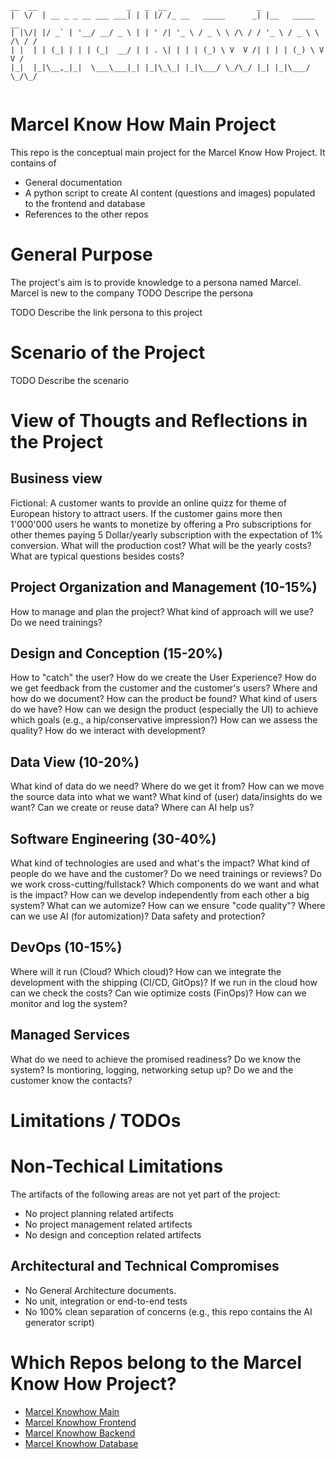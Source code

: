  ```
 __  __                    _   _  __                    _                   
|  \/  | __ _ _ __ ___ ___| | | |/ /_ __   _____      _| |__   _____      __
| |\/| |/ _` | '__/ __/ _ \ | | ' /| '_ \ / _ \ \ /\ / / '_ \ / _ \ \ /\ / /
| |  | | (_| | | | (_|  __/ | | . \| | | | (_) \ V  V /| | | | (_) \ V  V / 
|_|  |_|\__,_|_|  \___\___|_| |_|\_\_| |_|\___/ \_/\_/ |_| |_|\___/ \_/\_/  
                                                                            

```
Marcel Know How Main Project
===============================
This repo is the conceptual main project for the Marcel Know How Project. It contains of 
- General documentation
- A python script to create AI content (questions and images) populated to the frontend and database
- References to the other repos

# General Purpose
The project's aim is to provide knowledge to a persona named Marcel. Marcel is new to the company
TODO Descripe the persona

TODO Describe the link persona to this project

# Scenario of the Project
TODO Describe the scenario

# View of Thougts and Reflections in the Project
## Business view
Fictional: A customer wants to provide an online quizz for theme of European history to attract users. If the customer gains more then 1'000'000 users he wants to monetize by offering a Pro subscriptions for other themes paying 5 Dollar/yearly subscription with the expectation of 1% conversion.
What will the production cost? What will be the yearly costs? What are typical questions besides costs?


## Project Organization and Management (10-15%)
How to manage and plan the project? What kind of approach will we use? Do we need trainings?


## Design and Conception (15-20%)
How to "catch" the user?
How do we create the User Experience?
How do we get feedback from the customer and the customer's users?
Where and how do we  document?
How can the product be found?
What kind of users do we have?
How can we design the product (especially the UI) to achieve which goals (e.g., a hip/conservative impression?)
How can we assess the quality?
How do we interact with development?


## Data View (10-20%)
What kind of data do we need?
Where do we get it from?
How can we move the source data into what we want?
What kind of (user) data/insights do we want?
Can we create or reuse data?
Where can AI help us?


## Software Engineering (30-40%)
What kind of technologies are used and what's the impact?
What kind of people do we have and the customer?
Do we need trainings or reviews?
Do we work cross-cutting/fullstack?
Which components do we want and what is the impact?
How can we develop independently from each other a big system?
What can we automize?
How can we ensure "code quality"?
Where can we use AI (for automization)?
Data safety and protection?


## DevOps (10-15%)
Where will it run (Cloud? Which cloud)?
How can we integrate the development with the shipping (CI/CD, GitOps)?
If we run in the cloud how can we check the costs?
Can wie optimize costs (FinOps)?
How can we monitor and log the system?


## Managed Services
What do we need to achieve the promised readiness?
Do we know the system?
Is montioring, logging, networking setup up?
Do we and the customer know the contacts?


# Limitations / TODOs

# Non-Techical Limitations
The artifacts of the following areas are not yet part of the project:
- No project planning related artifects
- No project management related artifects
- No design and conception related artifects

## Architectural and Technical Compromises
- No General Architecture documents.
- No unit, integration or end-to-end tests
- No 100% clean separation of concerns (e.g., this repo contains the AI generator script)

# Which Repos belong to the Marcel Know How Project?
- [Marcel Knowhow Main](https://github.com/PRODYNA/marcel_knowhow_main)
- [Marcel Knowhow Frontend](https://github.com/PRODYNA/marcel_knowhow_frontend)
- [Marcel Knowhow Backend](https://github.com/PRODYNA/marcel_knowhow_backend)
- [Marcel Knowhow Database](https://github.com/PRODYNA/marcel_knowhow_db)
